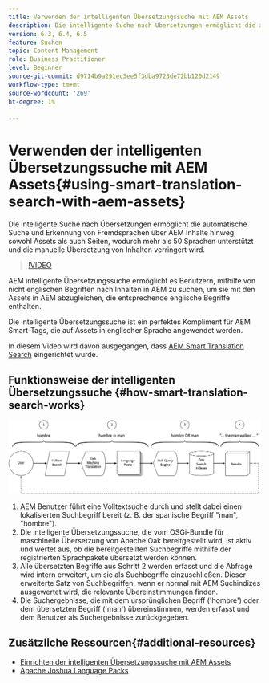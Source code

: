 ```yaml
---
title: Verwenden der intelligenten Übersetzungssuche mit AEM Assets
description: Die intelligente Suche nach Übersetzungen ermöglicht die automatische Suche und Erkennung von Fremdsprachen über AEM Inhalte hinweg, sowohl Assets als auch Seiten, wodurch mehr als 50 Sprachen unterstützt und die manuelle Übersetzung von Inhalten verringert wird.
version: 6.3, 6.4, 6.5
feature: Suchen
topic: Content Management
role: Business Practitioner
level: Beginner
source-git-commit: d9714b9a291ec3ee5f3dba9723de72bb120d2149
workflow-type: tm+mt
source-wordcount: '269'
ht-degree: 1%

---
```



# Verwenden der intelligenten Übersetzungssuche mit AEM Assets{#using-smart-translation-search-with-aem-assets}

Die intelligente Suche nach Übersetzungen ermöglicht die automatische Suche und Erkennung von Fremdsprachen über AEM Inhalte hinweg, sowohl Assets als auch Seiten, wodurch mehr als 50 Sprachen unterstützt und die manuelle Übersetzung von Inhalten verringert wird.

>[!VIDEO](https://video.tv.adobe.com/v/21297/?quality=9&learn=on)

AEM intelligente Übersetzungssuche ermöglicht es Benutzern, mithilfe von nicht englischen Begriffen nach Inhalten in AEM zu suchen, um sie mit den Assets in AEM abzugleichen, die entsprechende englische Begriffe enthalten.

Die intelligente Übersetzungssuche ist ein perfektes Kompliment für AEM Smart-Tags, die auf Assets in englischer Sprache angewendet werden.

In diesem Video wird davon ausgegangen, dass [AEM Smart Translation Search](smart-translation-search-technical-video-setup.md) eingerichtet wurde.

## Funktionsweise der intelligenten Übersetzungssuche {#how-smart-translation-search-works}

![Flussdiagramm für intelligente Übersetzungssuche](assets/smart-translation-search-flow.png)

1. AEM Benutzer führt eine Volltextsuche durch und stellt dabei einen lokalisierten Suchbegriff bereit (z. B. der spanische Begriff &quot;man&quot;, &quot;hombre&quot;).
2. Die intelligente Übersetzungssuche, die vom OSGi-Bundle für maschinelle Übersetzung von Apache Oak bereitgestellt wird, ist aktiv und wertet aus, ob die bereitgestellten Suchbegriffe mithilfe der registrierten Sprachpakete übersetzt werden können.
3. Alle übersetzten Begriffe aus Schritt 2 werden erfasst und die Abfrage wird intern erweitert, um sie als Suchbegriffe einzuschließen. Dieser erweiterte Satz von Suchbegriffen, wenn er normal mit AEM Suchindizes ausgewertet wird, die relevante Übereinstimmungen finden.
4. Die Suchergebnisse, die mit dem ursprünglichen Begriff (&#39;hombre&#39;) oder dem übersetzten Begriff (&#39;man&#39;) übereinstimmen, werden erfasst und dem Benutzer als Suchergebnisse zurückgegeben.

## Zusätzliche Ressourcen{#additional-resources}

* [Einrichten der intelligenten Übersetzungssuche mit AEM Assets](smart-translation-search-technical-video-setup.md)
* [Apache Joshua Language Packs](https://cwiki.apache.org/confluence/display/JOSHUA/Language+Packs)